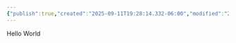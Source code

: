 ```yaml
---
{"publish":true,"created":"2025-09-11T19:28:14.332-06:00","modified":"2025-09-11T20:12:27.003-06:00","cssclasses":""}
---
```


Hello World